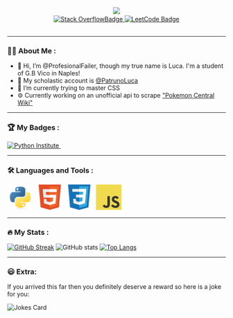 <div id="header" align="center">
  <img src="https://avatars.githubusercontent.com/u/133372355?v=4" class="profile_pic" width="100"/> 
  <div id="badges">
  <a href="https://stackoverflow.com/users/13951212/profesional-failer">
    <img src="https://img.shields.io/badge/Stack_Overflow-FE7A16?style=for-the-badge&logo=stack-overflow&logoColor=white" alt="Stack OverflowBadge"/>
  </a>
  <a href="">
    <img src="https://img.shields.io/badge/-LeetCode-FFA116?style=for-the-badge&logo=LeetCode&logoColor=black" alt="LeetCode Badge"/>
  </a>
</div>
<img src="https://komarev.com/ghpvc/?username=ProfesionalFailer&style=flat-square&color=blue" alt=""/>
</div>

---

### 👩‍💻  About Me :
- :wave: Hi, I’m @ProfesionalFailer, though my true name is Luca. I'm a student of G.B Vico in Naples!
- :school: My scholastic account is [@PatrunoLuca](https://github.com/PatrunoLuca)
- :seedling: I’m currently trying to master CSS
- :gear: Currently working on an unofficial api to scrape ["Pokemon Central Wiki"](https://github.com/ProfesionalFailer/pokecentral-api)

---

### :trophy: My Badges :
<div>
  <a href="https://www.credly.com/badges/0c3fb89d-cc86-4fcc-8930-537273595939/public_url">
    <img src="https://images.credly.com/size/680x680/images/94d0811d-8fed-47e5-acc8-50b69342a9a4/pcep-30-02-badge.png" title="[PCEP-30-02] PCEP – Certified Entry-Level Python Programmer" alt="Python Institute" width="100" height="100"/>&nbsp;
  </a>
</div>

---

### :hammer_and_wrench:  Languages and Tools :
<div>
  <img src="https://github.com/devicons/devicon/blob/master/icons/python/python-original.svg" title="Python" alt="Python" width="60" height="60"/>&nbsp;
  <img src="https://github.com/devicons/devicon/blob/master/icons/html5/html5-original.svg" title="HTML" alt="HTML" width="60" height="60"/>&nbsp;
  <img src="https://github.com/devicons/devicon/blob/master/icons/css3/css3-original.svg" title="CSS" alt="CSS" width="60" height="60"/>&nbsp;
  <img src="https://github.com/devicons/devicon/blob/master/icons/javascript/javascript-original.svg" title="Javascript" alt="Javascript" width="60" height="60"/>&nbsp;
</div>

---

### :fire: My Stats :
[![GitHub Streak](http://github-readme-streak-stats.herokuapp.com?user=ProfesionalFailer&theme=monokai&date_format=j%20M%5B%20Y%5D)](https://git.io/streak-stats)
![GitHub stats](https://github-readme-stats.vercel.app/api?username=ProfesionalFailer&show_icons=true&theme=monokai&date_format=j%20M%5B%20Y%5D)
[![Top Langs](https://github-readme-stats.vercel.app/api/top-langs/?username=ProfesionalFailer&layout=compact&theme=monokai)](https://github.com/anuraghazra/github-readme-stats)


---

### :smiley: Extra:
If you arrived this far then you definitely deserve a reward so here is a joke for you: 

  ![Jokes Card](https://readme-jokes.vercel.app/api)
